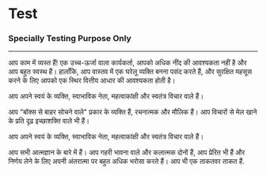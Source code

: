 # Test

### Specially Testing Purpose Only

---

आप काम में व्यस्त हैं! एक उच्च-ऊर्जा वाला कार्यकर्ता, आपको अधिक नींद की आवश्यकता नहीं है और आप बहुत स्वस्थ हैं। हालाँकि, आप वास्तव में एक घरेलू व्यक्ति बनना पसंद करते हैं, और सुरक्षित महसूस करने के लिए आपको एक स्थिर वित्तीय आधार की आवश्यकता होती है।

आप अपने स्वयं के व्यक्ति, स्वाभाविक नेता, महत्वाकांक्षी और स्वतंत्र विचार वाले हैं।

आप "बॉक्स से बाहर सोचने वाले" प्रकार के व्यक्ति हैं, रचनात्मक और मौलिक हैं। आप विचारों से मेल खाने के प्रति दृढ़ इच्छाशक्ति वाले भी हैं।

आप अपने स्वयं के व्यक्ति, स्वाभाविक नेता, महत्वाकांक्षी और स्वतंत्र विचार वाले हैं।

आप सभी आत्मज्ञान के बारे में हैं। आप गहरी भावना वाले और कलात्मक दोनों हैं, आप प्रेरित भी हैं और निर्णय लेने के लिए अपनी अंतरात्मा पर बहुत अधिक भरोसा करते हैं। आप भी एक ताकतवर ताकत हैं.
